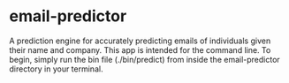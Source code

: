 # email-predictor

A prediction engine for accurately predicting emails of individuals given their name and company.
This app is intended for the command line. To begin, simply run the bin file (./bin/predict) from inside the email-predictor directory in your terminal.